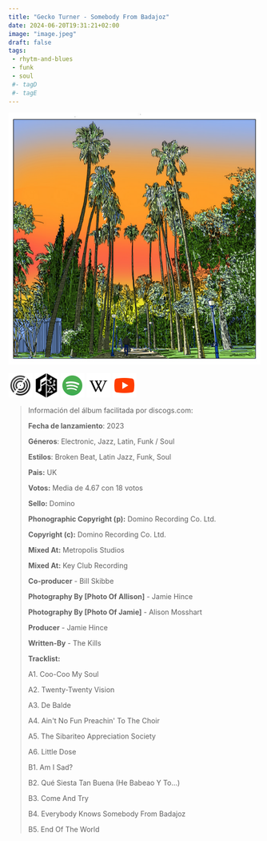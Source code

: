 ```yaml
---
title: "Gecko Turner - Somebody From Badajoz"
date: 2024-06-20T19:31:21+02:00
image: "image.jpeg"
draft: false
tags:
 - rhytm-and-blues
 - funk
 - soul
 #- tagD
 #- tagE
---
```

![cover](image.jpeg (Gecko-Turner - Somebody-From-Badajoz))
 
[![discogs](../links/svg/discogs.png (discogs))](https://www.discogs.com/master/2997542)
[![musicbrainz](../links/svg/musicbrainz.png (musicbrainz))](https://musicbrainz.org/release/7de1a722-1bfd-49b8-b1b8-f8283b56c39b)
[![spotify](../links/svg/spotify.png (putify))](https://open.spotify.com/album/3eltMTppgMcOoY5ftwwRy2)
[![wikipedia](../links/svg/wikipedia.png (wikipedia))](error)
[![youtube](../links/svg/youtube.png (youtube))](https://www.youtube.com/playlist?list=PL_2u_qzpxdIVePFqGjv1oqgv-U5t5v7dX)
 
<!-- [![bandcamp](../links/svg/bandcamp.png (bandcamp))]() -->
<!-- [![lastfm](../links/svg/lastfm.png (lastfm))]() -->
 
> Información del álbum facilitada por discogs.com:
> 
> **Fecha de lanzamiento**: 2023
> 
> **Géneros**: Electronic, Jazz, Latin, Funk / Soul
> 
> **Estilos**: Broken Beat, Latin Jazz, Funk, Soul
> 
> **Pais:** UK
> 
> **Votos:** Media de 4.67 con 18 votos
> 
> **Sello:** Domino
> 
> **Phonographic Copyright (p):** Domino Recording Co. Ltd.
> 
> **Copyright (c):** Domino Recording Co. Ltd.
> 
> **Mixed At:** Metropolis Studios
> 
> **Mixed At:** Key Club Recording
> 
> **Co-producer** - Bill Skibbe
> 
> **Photography By [Photo Of Allison]** - Jamie Hince
> 
> **Photography By [Photo Of Jamie]** - Alison Mosshart
> 
> **Producer** - Jamie Hince
> 
> **Written-By** - The Kills
> 
> 
> 
> **Tracklist:**
> 
>   A1. Coo-Coo My Soul    
> 
>   A2. Twenty-Twenty Vision    
> 
>   A3. De Balde    
> 
>   A4. Ain't No Fun Preachin' To The Choir    
> 
>   A5. The Sibariteo Appreciation Society    
> 
>   A6. Little Dose    
> 
>   B1. Am I Sad?    
> 
>   B2. Qué Siesta Tan Buena (He Babeao Y To...)    
> 
>   B3. Come And Try    
> 
>   B4. Everybody Knows Somebody From Badajoz    
> 
>   B5. End Of The World    
> 
